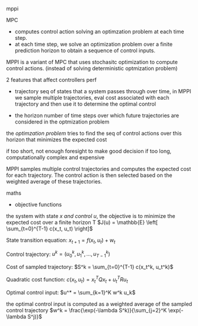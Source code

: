 mppi

MPC
- computes control action solving an optimzation problem at each time step.
- at each time step, we solve an optimization problem over a finite prediction horizon to obtain a sequence of control inputs.


MPPI is a variant of MPC that uses stochasitc optimization to compute control actions.
(instead of solving deterministic optmization problem)

2 features that affect controllers perf

- trajectory 
seq of states that a system passes through over time, in MPPI we sample multiple trajectories, eval cost associated with each trajectory and then use it to determine the optimal control

- the horizon
number of time steps over which future trajectories are considered in the optmization problem

the *optimzation problem* tries to find the seq of control actions over this horizon that minimizes the expected cost

if too short, not enough foresight to make good decision
if too long, computationally complex and expensive


MPPI samples multiple control trajectories and computes the expected cost for each trajectory. The control action is then selected based on the weighted average of these trajectories.


maths

- objective functions

the system with state *x and control u*, the objective is to minimize the expected cost over a finite horizon T
$J(u) = \mathbb{E} \left[ \sum_{t=0}^{T-1} c(x_t, u_t) \right]$


State transition equation:
$x_{t+1} = f(x_t, u_t) + w_t$

Control trajectory:
$u^k = (u_0^k, u_1^k, \ldots, u_{T-1}^k)$

Cost of sampled trajectory:
$S^k = \sum_{t=0}^{T-1} c(x_t^k, u_t^k)$

Quadratic cost function:
$c(x_t, u_t) = x_t^T Q x_t + u_t^T R u_t$

Optimal control input:
$u^* = \sum_{k=1}^K w^k u_k$

the optimal control input is computed as a weighted average of the sampled control trajectory
$w^k = \frac{\exp(-\lambda S^k)}{\sum_{j=2}^K \exp(-\lambda S^j)}$


